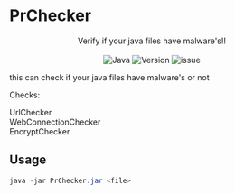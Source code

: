 # PrChecker

<p align="center">
  Verify if your java files have malware's!!<br><br>
<img src="https://img.shields.io/badge/Java-1.8.0-blue.svg" alt="Java">
<img src="https://img.shields.io/badge/Version-0.0.1-blue.svg" alt="Version">
<img src="https://img.shields.io/badge/Made%20with-Java-yellow" alt="issue" />


this can check if your java files have malware's or not

Checks: 

UrlChecker  
WebConnectionChecker  
EncryptChecker  

## Usage

```java 
java -jar PrChecker.jar <file>
```
